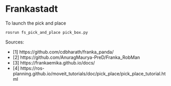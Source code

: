 # Frankastadt

To launch the pick and place
```
rosrun fs_pick_and_place pick_box.py
```

Sources:
<ul>
<li>[1] https://github.com/cdbharath/franka_panda/</li>
<li>[2] https://github.com/AnuragMaurya-PreD/Franka_RobMan</li>
<li>[3] https://frankaemika.github.io/docs/</li>
<li>[4] https://ros-planning.github.io/moveit_tutorials/doc/pick_place/pick_place_tutorial.html</li>
</ul>


